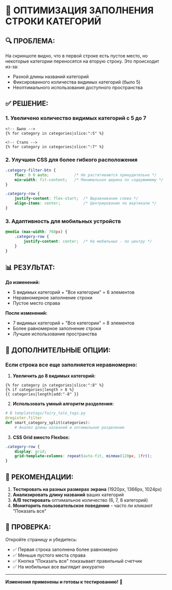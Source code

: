 # 🎯 ОПТИМИЗАЦИЯ ЗАПОЛНЕНИЯ СТРОКИ КАТЕГОРИЙ

## 🔍 ПРОБЛЕМА:
На скриншоте видно, что в первой строке есть пустое место, но некоторые категории переносятся на вторую строку. Это происходит из-за:
- Разной длины названий категорий
- Фиксированного количества видимых категорий (было 5)
- Неоптимального использования доступного пространства

## ✅ РЕШЕНИЕ:

### 1. **Увеличено количество видимых категорий с 5 до 7**
```django
<!-- Было -->
{% for category in categories|slice:":5" %}

<!-- Стало -->
{% for category in categories|slice:":7" %}
```

### 2. **Улучшен CSS для более гибкого расположения**
```css
.category-filter-btn {
    flex: 0 0 auto;           /* Не растягиваются принудительно */
    min-width: fit-content;   /* Минимальная ширина по содержимому */
}

.category-row {
    justify-content: flex-start;  /* Выравнивание слева */
    align-items: center;          /* Центрирование по вертикали */
}
```

### 3. **Адаптивность для мобильных устройств**
```css
@media (max-width: 768px) {
    .category-row {
        justify-content: center;  /* На мобильных - по центру */
    }
}
```

## 📊 РЕЗУЛЬТАТ:

**До изменений:**
- 5 видимых категорий + "Все категории" = 6 элементов
- Неравномерное заполнение строки
- Пустое место справа

**После изменений:**
- 7 видимых категорий + "Все категории" = 8 элементов
- Более равномерное заполнение строки
- Лучшее использование пространства

## 🔧 ДОПОЛНИТЕЛЬНЫЕ ОПЦИИ:

### **Если строка все еще заполняется неравномерно:**

1. **Увеличить до 8 видимых категорий:**
```django
{% for category in categories|slice:":8" %}
{% if categories|length > 8 %}
{{ categories|length|add:"-8" }}
```

2. **Использовать умный алгоритм разделения:**
```python
# В templatetags/fairy_tale_tags.py
@register.filter
def smart_category_split(categories):
    # Анализ длины названий и оптимальное разделение
```

3. **CSS Grid вместо Flexbox:**
```css
.category-row {
    display: grid;
    grid-template-columns: repeat(auto-fit, minmax(120px, 1fr));
}
```

## 🎯 РЕКОМЕНДАЦИИ:

1. **Тестировать на разных размерах экрана** (1920px, 1366px, 1024px)
2. **Анализировать длину названий** ваших категорий
3. **A/B тестировать** оптимальное количество (6, 7, 8 категорий)
4. **Мониторить пользовательское поведение** - часто ли кликают "Показать все"

## 📱 ПРОВЕРКА:

Откройте страницу и убедитесь:
- ✅ Первая строка заполнена более равномерно
- ✅ Меньше пустого места справа
- ✅ Кнопка "Показать все" показывает правильный счетчик
- ✅ На мобильных все выглядит аккуратно

---
**Изменения применены и готовы к тестированию!** 🚀

